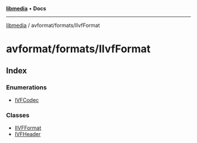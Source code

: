 [**libmedia**](../../../README.md) • **Docs**

***

[libmedia](../../../README.md) / avformat/formats/IIvfFormat

# avformat/formats/IIvfFormat

## Index

### Enumerations

- [IVFCodec](enumerations/IVFCodec.md)

### Classes

- [IIVFFormat](classes/IIVFFormat.md)
- [IVFHeader](classes/IVFHeader.md)
